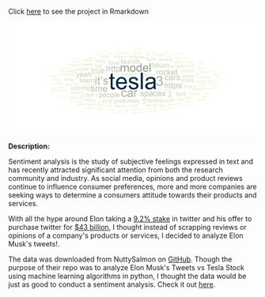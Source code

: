 Click [here](https://barnes7599.github.io/sentiment_analysis/) to see the project in Rmarkdown

![](https://github.com/Barnes7599/sentiment_analysis/blob/main/wordcloud.PNG?raw=true)

**Description:**

Sentiment analysis is the study of subjective feelings expressed in text and has recently attracted significant attention from both the research community and industry. As social media, opinions and product reviews continue to influence consumer preferences, more and more companies are seeking ways to determine a consumers attitude towards their products and services. 

With all the hype around Elon taking a [9.2% stake](https://www.cnbc.com/2022/04/05/elon-musks-9percent-stake-in-twitter-and-board-seat-heres-what-it-means.html) in twitter and his offer to purchase twitter for [$43 billion](https://www.businessinsider.com/elon-musk-buying-twitter-doesnt-care-economics-trusted-public-platform-2022-4), I thought instead of scrapping reviews or opinions of a company's products or services, I decided to analyze Elon Musk's tweets!. 

The data was downloaded from NuttySalmon on [GitHub](https://github.com/NuttySalmon). Though the purpose of their repo was to analyze Elon Musk's Tweets vs Tesla Stock using machine learning algorithms in python, I thought the data would be just as good to conduct a sentiment analysis. Check it out [here](https://github.com/NuttySalmon/Elon-Musk-Tweets-VS-Tesla-Stock). 
